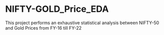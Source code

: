 # NIFTY-GOLD_Price_EDA
This project performs an exhaustive statistical analysis between NIFTY-50 and Gold Prices from FY-16 till FY-22

